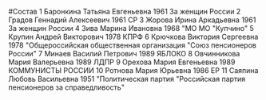 #Состав
1 Баронкина Татьяна Евгеньевна 1961 За женщин России
2 Градов Геннадий Алексеевич 1961 СР
3 Жорова Ирина Аркадьевна 1961 За женщин России
4 Зива Марина Ивановна 1968 \"МО МО \"Купчино\"
5 Крупин Андрей Викторович 1978 КПРФ
6 Крючкова Виктория Сергеевна 1978 \"Общероссийская общественная организация \"Союз пенсионеров России\"
7 Минаев Василий Петрович 1989 ЯБЛОКО
8 Овчинникова Мария Валерьевна 1989 ЛДПР
9 Орехова Мария Евгеньевна 1989 КОММУНИСТЫ РОССИИ
10 Ротнова Мария Юрьевна 1986 ЕР
11 Саяпина Любовь Васильевна 1951 \"Политическая партия \"Российская партия пенсионеров за справедливость\"
